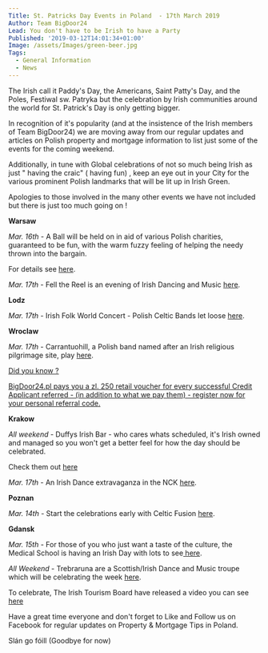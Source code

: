 ```yaml
---
Title: St. Patricks Day Events in Poland  - 17th March 2019
Author: Team BigDoor24
Lead: You don't have to be Irish to have a Party
Published: '2019-03-12T14:01:34+01:00'
Image: /assets/Images/green-beer.jpg
Tags:
  - General Information
  - News
---
```

The Irish call it Paddy's Day, the Americans, Saint Patty's Day, and the Poles, Festiwal sw. Patryka but the celebration by Irish communities around the world for St. Patrick's Day is only getting bigger.

In recognition of it's popularity (and at the insistence of the Irish members of Team BigDoor24) we are moving away from our regular updates and articles on Polish property and mortgage information to list just some of the events for the coming weekend.

Additionally, in tune with Global celebrations of not so much being Irish as just " having the craic" ( having fun) , keep an eye out in your City for the various prominent Polish landmarks that will be lit up in Irish Green.

Apologies to those involved in the many other events we have not included but there is just too much going on ! 

**Warsaw**

_Mar. 16th_ -  A Ball will be held on in aid of various Polish charities, guaranteed to be fun, with the warm fuzzy feeling of helping the needy thrown into the bargain.

For details see [here](http://irishball.pl/).

_Mar. 17th_ - Fell the Reel is an evening of Irish Dancing and Music [here](https://www.oko.com.pl/calendar/992-17-marca-niedziela-godz-20-30-feel-the-reel-dzien-sw-patryka-w-oko).

**Lodz**

_Mar. 17th_ - Irish Folk World Concert - Polish Celtic Bands let loose [here](http://teatr-muzyczny.lodz.pl/swiat-folku-irlandzkiego-muzyka-i-taniec?terminarz=2975#obsada).

**Wroclaw**

_Mar. 17th_ - Carrantuohill, a Polish band named after an Irish religious pilgrimage site, play [here](https://www.carrantuohill.pl/koncerty/).

[Did you know ?
](https://bigdoor24.pl/)

[
BigDoor24.pl pays you a zl. 250 retail voucher for every successful Credit Applicant referred - (in addition to what we pay them) - register now for your personal referral code.](https://bigdoor24.pl/)

**Krakow**

_All weekend_ - Duffys Irish Bar - who cares whats scheduled, it's Irish owned and managed so you won't get a better feel for how the day should be celebrated.

Check them out [here](https://www.facebook.com/DUFFYSIRISHBAR/)

_Mar. 17th_ - An Irish Dance extravaganza in the NCK [here](https://nck.krakow.pl/wind-dancer-spektakl-tanca-irlandzkiego-eriu-sheeban/).

**Poznan**

_Mar. 14th_ - Start the celebrations early with Celtic Fusion [here](https://gumed.edu.pl/54310.html).

**Gdansk**

_Mar. 15th_ - For those of you who just want a taste of the culture, the Medical School is having an Irish Day with lots to see[ here](https://gumed.edu.pl/54310.html).

_All Weekend_ - Trebraruna are a Scottish/Irish Dance and Music troupe which will be celebrating the week [here](http://trebraruna.pl/).

To celebrate, The Irish Tourism Board have released a video you can see [here](https://youtu.be/kVeUPnF4ZWM)

Have a great time everyone and don't forget to Like and Follow us on Facebook for regular updates on Property & Mortgage Tips in Poland.

Slán go fóill (Goodbye for now)
